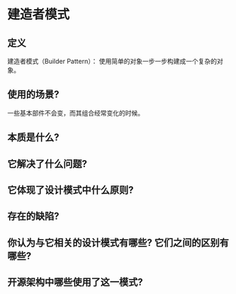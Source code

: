# 建造者模式

## 定义
建造者模式（Builder Pattern）： 使用简单的对象一步一步构建成一个复杂的对象。

## 使用的场景?

一些基本部件不会变，而其组合经常变化的时候。
## 本质是什么?


## 它解决了什么问题?

## 它体现了设计模式中什么原则?

## 存在的缺陷?

## 你认为与它相关的设计模式有哪些? 它们之间的区别有哪些?

## 开源架构中哪些使用了这一模式?